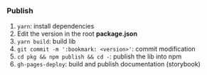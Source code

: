 ### Publish

1. `yarn`: install dependencies
2. Edit the version in the root **package.json**
3. `yarn build`: build lib
4. `git commit -m ':bookmark: <version>'`: commit modification
5. `cd pkg && npm publish && cd -`: publish the lib into npm
6. `gh-pages-deploy`: build and publish documentation (storybook)
